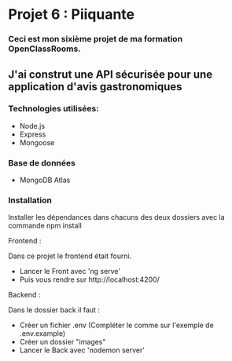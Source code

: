 # Projet 6 : Piiquante

### Ceci est mon sixième projet de ma formation OpenClassRooms.

## J'ai construt une API sécurisée pour une application d'avis gastronomiques

### Technologies utilisées:

- Node.js
- Express
- Mongoose

### Base de données

- MongoDB Atlas

### Installation

Installer les dépendances dans chacuns des deux dossiers avec la commande npm install

Frontend :

Dans ce projet le frontend était fourni.

- Lancer le Front avec 'ng serve'
- Puis vous rendre sur http://localhost:4200/

Backend :

Dans le dossier back il faut :

- Créer un fichier .env (Compléter le comme sur l'exemple de .env.example)
- Créer un dossier "images"
- Lancer le Back avec 'nodemon server'
